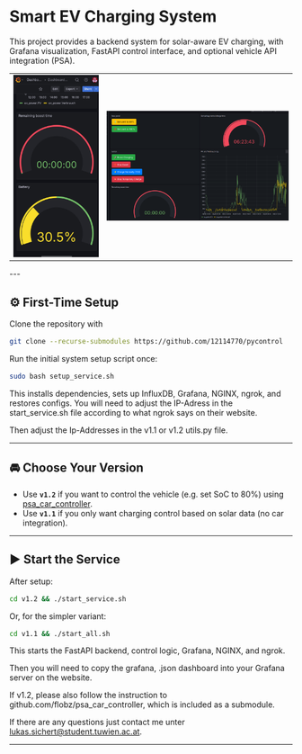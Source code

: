# Smart EV Charging System

This project provides a backend system for solar-aware EV charging, with Grafana visualization, FastAPI control interface, and optional vehicle API integration (PSA).
<table>
  <tr>
    <td><img src="./screenshot_mobile.png" width="100%"></td>
    <td><img src="./screenshot_desktop.png" width="100%"></td>
  </tr>
</table>
---

## ⚙️ First-Time Setup

Clone the repository with 

```bash
git clone --recurse-submodules https://github.com/12114770/pycontrol
```

Run the initial system setup script once:

```bash
sudo bash setup_service.sh
```

This installs dependencies, sets up InfluxDB, Grafana, NGINX, ngrok, and restores configs.
You will need to adjust the IP-Adress in the start_service.sh file according to what ngrok says on their website. 

Then adjust the Ip-Addresses in the v1.1 or v1.2 utils.py file.

---

## 🚘 Choose Your Version

- Use **`v1.2`** if you want to control the vehicle (e.g. set SoC to 80%) using [psa_car_controller](https://github.com/flobz/psa_car_controller).
- Use **`v1.1`** if you only want charging control based on solar data (no car integration).

---

## ▶️ Start the Service

After setup:

```bash
cd v1.2 && ./start_service.sh
```

Or, for the simpler variant:

```bash
cd v1.1 && ./start_all.sh
```

This starts the FastAPI backend, control logic, Grafana, NGINX, and ngrok.

Then you will need to copy the grafana, .json dashboard into your Grafana server on the website.

If v1.2, please also follow the instruction to github.com/flobz/psa_car_controller, which is included as a submodule.

If there are any questions just contact me unter lukas.sichert@student.tuwien.ac.at.

---



